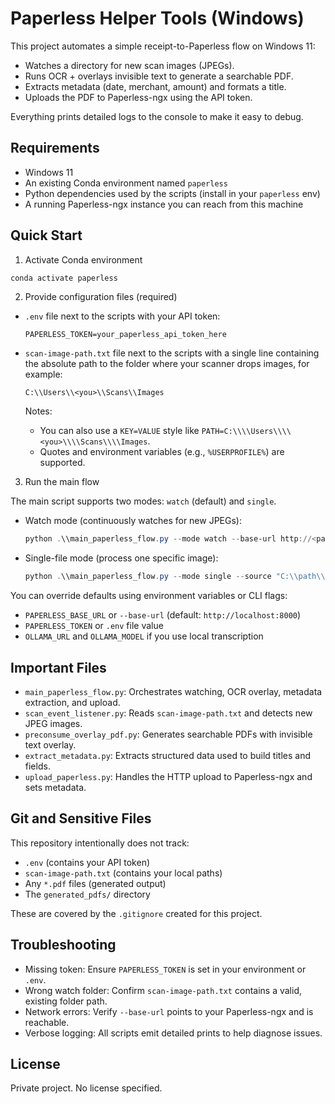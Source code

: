 # Paperless Helper Tools (Windows)

This project automates a simple receipt-to-Paperless flow on Windows 11:

- Watches a directory for new scan images (JPEGs).
- Runs OCR + overlays invisible text to generate a searchable PDF.
- Extracts metadata (date, merchant, amount) and formats a title.
- Uploads the PDF to Paperless-ngx using the API token.

Everything prints detailed logs to the console to make it easy to debug.

## Requirements

- Windows 11
- An existing Conda environment named `paperless`
- Python dependencies used by the scripts (install in your `paperless` env)
- A running Paperless-ngx instance you can reach from this machine

## Quick Start

1) Activate Conda environment

```powershell
conda activate paperless
```

2) Provide configuration files (required)

- `.env` file next to the scripts with your API token:

  ```env
  PAPERLESS_TOKEN=your_paperless_api_token_here
  ```

- `scan-image-path.txt` file next to the scripts with a single line containing the absolute path to the folder where your scanner drops images, for example:

  ```text
  C:\\Users\\<you>\\Scans\\Images
  ```

  Notes:
  - You can also use a `KEY=VALUE` style like `PATH=C:\\\\Users\\\\<you>\\\\Scans\\\\Images`.
  - Quotes and environment variables (e.g., `%USERPROFILE%`) are supported.

3) Run the main flow

The main script supports two modes: `watch` (default) and `single`.

- Watch mode (continuously watches for new JPEGs):

  ```powershell
  python .\\main_paperless_flow.py --mode watch --base-url http://<paperless-host>:<port>
  ```

- Single-file mode (process one specific image):

  ```powershell
  python .\\main_paperless_flow.py --mode single --source "C:\\path\\to\\image.jpg" --base-url http://<paperless-host>:<port>
  ```

You can override defaults using environment variables or CLI flags:
- `PAPERLESS_BASE_URL` or `--base-url` (default: `http://localhost:8000`)
- `PAPERLESS_TOKEN` or `.env` file value
- `OLLAMA_URL` and `OLLAMA_MODEL` if you use local transcription

## Important Files

- `main_paperless_flow.py`: Orchestrates watching, OCR overlay, metadata extraction, and upload.
- `scan_event_listener.py`: Reads `scan-image-path.txt` and detects new JPEG images.
- `preconsume_overlay_pdf.py`: Generates searchable PDFs with invisible text overlay.
- `extract_metadata.py`: Extracts structured data used to build titles and fields.
- `upload_paperless.py`: Handles the HTTP upload to Paperless-ngx and sets metadata.

## Git and Sensitive Files

This repository intentionally does not track:
- `.env` (contains your API token)
- `scan-image-path.txt` (contains your local paths)
- Any `*.pdf` files (generated output)
- The `generated_pdfs/` directory

These are covered by the `.gitignore` created for this project.

## Troubleshooting

- Missing token: Ensure `PAPERLESS_TOKEN` is set in your environment or `.env`.
- Wrong watch folder: Confirm `scan-image-path.txt` contains a valid, existing folder path.
- Network errors: Verify `--base-url` points to your Paperless-ngx and is reachable.
- Verbose logging: All scripts emit detailed prints to help diagnose issues.

## License

Private project. No license specified.
